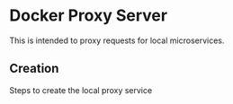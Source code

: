 # Docker Proxy Server

This is intended to proxy requests for local microservices. 

## Creation

Steps to create the local proxy service


